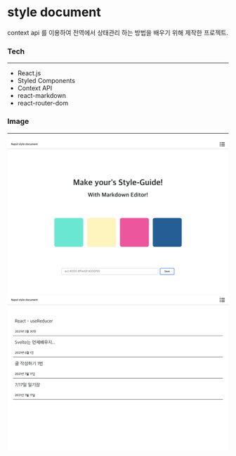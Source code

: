 # style document

context api 를 이용하여 전역에서 상태관리 하는 방법을 배우기 위해 제작한 프로젝트.

### Tech

---

- React.js
- Styled Components
- Context API
- react-markdown
- react-router-dom

### Image

---

![image 1](./src/img/img1.png)
![image 2](./src/img/img2.png)
